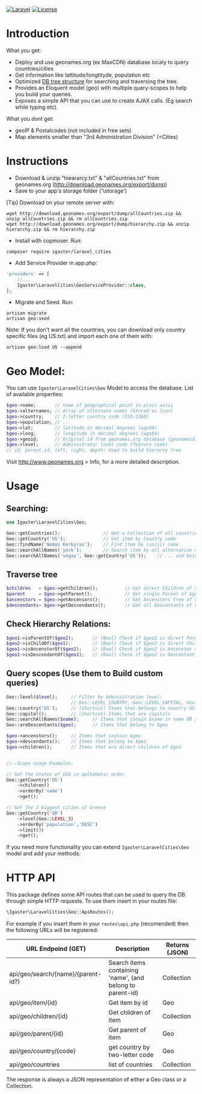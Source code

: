 [![Laravel](https://img.shields.io/badge/Laravel-5.x-orange.svg)](http://laravel.com)
[![License](http://img.shields.io/badge/license-MIT-brightgreen.svg)](https://tldrlegal.com/license/mit-license)

# Introduction

What you get:
- Deploy and use geonames.org (ex MaxCDN) database localy to query countries/cities
- Get information like lattitude/longtityde, population etc 
- Optimized [DB tree structure](https://en.wikipedia.org/wiki/Nested_set_model) for searching and traversing the tree.
- Provides an Eloquent model (geo) with multiple query-scopes to help you build your queries.
- Exposes a simple API that you can use to create AJAX calls. (Eg search while typing etc).

What you dont get:
- geoIP & Postalcodes (not included in free sets)
- Map elements smaller than "3rd Administration Division" (=Cities)

# Instructions
	
- Download & unzip "hieararcy.txt" & "allCountries.txt" from geonames.org (http://download.geonames.org/export/dump)
- Save to your app's storage folder ('\storage')


[Tip] Download on your remote server with:
```
wget http://download.geonames.org/export/dump/allCountries.zip && unzip allCountries.zip && rm allCountries.zip
wget http://download.geonames.org/export/dump/hierarchy.zip && unzip hierarchy.zip && rm hierarchy.zip
```

- Install with copmoser. Run:

```
composer require igaster/laravel_cities
```

- Add Service Provider in app.php:

```php
'providers' => [
    //...
    Igaster\LaravelCities\GeoServiceProvider::class,
];
```

- Migrate and Seed. Run:

```
artisan migrate
artisan geo:seed
```

Note: If you don't want all the countries, you can download only country specific files (eg US.txt) and import each one of them with:

```
artisan geo:load US --append
```

# Geo Model:

You can use `Igaster\LaravelCities\Geo` Model to access the database. List of available properties:

```php
$geo->name;       // name of geographical point in plain ascii
$geo->alternames; // Array of alternate names (Stored as Json)
$geo->country;    // 2-letter country code (ISO-3166)
$geo->population; // ...
$geo->lat;        // latitude in decimal degrees (wgs84)
$geo->long;       // longitude in decimal degrees (wgs84)
$geo->geoid;      // Original id from geonames.org database (geonameid)
$geo->level;      // Administrator level code (feature code)
// id, parent_id, left, right, depth: Used to build hierarcy tree
```

Visit http://www.geonames.org > Info, for a more detailed description.

# Usage

## Searching:
```php
use Igaster\LaravelCities\Geo;

Geo::getCountries();                // Get a Collection of all countries
Geo::getCountry('US');				// Get item by Country code
Geo::findName('Nomos Kerkyras');	// Find item by (ascii) name
Geo::searchAllNames('york');		// Search item by all alternative names. Case insensitive 
Geo::searchAllNames('vegas', Geo::getCountry('US'));	// ... and belongs to an item
```

## Traverse tree
```php
$children 	= $geo->getChildren();			// Get direct Children of $geo (Collection)
$parent 	= $geo->getParent();			// Get single Parent of $geo (Geo)
$ancenstors = $geo->getAncensors();			// Get Ancenstors tree of $geo from top->bottom (Collection)
$descendants= $geo->getDescendants();		// Get all Descentants of $geo alphabetic (Collection)
```


## Check Hierarchy Relations:
```php
$geo1->isParentOf($geo2);		// (Bool) Check if $geo2 is direct Parent of $geo1
$geo2->isChildOf($geo1);		// (Bool) Check if $geo2 is direct Child of $geo1
$geo1->isAncenstorOf($geo2);	// (Bool) Check if $geo2 is Ancenstor of $geo1
$geo2->isDescendantOf($geo1);	// (Bool) Check if $geo2 is Descentant of $geo1
```

## Query scopes (Use them to Build custom queries)
```php
Geo::level($level);		// Filter by Administration level: 
                        // Geo::LEVEL_COUNTRY, Geo::LEVEL_CAPITAL, Geo::LEVEL_1, Geo::LEVEL_2, Geo::LEVEL_3
Geo::country('US');		// (Shortcut) Items that belongs to country US 
Geo::capital();			// (Shortcut) Items that are capitals
Geo::searchAllNames($name); 	// Items that conain $name in name OR alternames (Case InSensitive)
Geo::areDescentants($geo); 		// Items that belong to $geo

$geo->ancenstors();		// Items that contain $geo
$geo->descendants();	// Items that belong to $geo
$geo->children();		// Items that are direct children of $geo


//--Scope usage Examples:

// Get the States of USA in aplhabetic order
Geo::getCountry('US')
	->children()
	->orderBy('name')
	->get();

// Get the 3 biggest cities of Greece
Geo::getCountry('GR')
	->level(Geo::LEVEL_3)
	->orderBy('population','DESC')
	->limit(3)
	->get();
```

If you need more functionality you can extend `Igaster\LaravelCities\Geo` model and add your methods.

# HTTP API

This package defines some API routes that can be used to query the DB through simple HTTP requests. To use them insert in your routes file:

```php
\Igaster\LaravelCities\Geo::ApiRoutes();
```

For example if you insert them in your `routes\api.php` (recomended) then the following URLs will be registered:


| URL Endpoind (GET)                | Description                                               | Returns (JSON) |
|-----------------------------------|-----------------------------------------------------------|----------------|
|api/geo/search/{name}/{parent-id?} | Search items containing 'name', (and belong to parent-id) | Collection     |
|api/geo/item/{id}                  | Get item by id                                            | Geo            |
|api/geo/children/{id}              | Get children of item                                      | Collection     |
|api/geo/parent/{id}                | Get parent of item                                        | Geo            |
|api/geo/country/{code}             | get country by two-letter code                            | Geo            |
|api/geo/countries                  | list of countries                                         | Collection     |

The response is always a JSON representation of either a Geo class or a Collection.